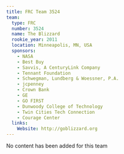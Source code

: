 ```yaml
---
title: FRC Team 3524
team:
  type: FRC
  number: 3524
  name: The Blizzard
  rookie_year: 2011
  location: Minneapolis, MN, USA
  sponsors:
    - NASA
    - Best Buy
    - Savvis, A CenturyLink Company
    - Tennant Foundation
    - Schwegman, Lundberg & Woessner, P.A.
    - jcpenney
    - Crown Bank
    - GE
    - GO FIRST
    - Dunwoody College of Technology
    - Twin Cities Tech Connection
    - Courage Center
  links:
    Website: http://goblizzard.org
---
```

No content has been added for this team